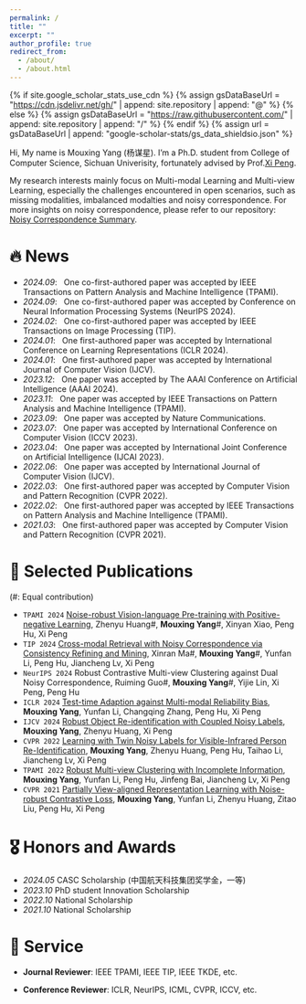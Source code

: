 ```yaml
---
permalink: /
title: ""
excerpt: ""
author_profile: true
redirect_from: 
  - /about/
  - /about.html
---
```


{% if site.google_scholar_stats_use_cdn %}
{% assign gsDataBaseUrl = "https://cdn.jsdelivr.net/gh/" | append: site.repository | append: "@" %}
{% else %}
{% assign gsDataBaseUrl = "https://raw.githubusercontent.com/" | append: site.repository | append: "/" %}
{% endif %}
{% assign url = gsDataBaseUrl | append: "google-scholar-stats/gs_data_shieldsio.json" %}

<span class='anchor' id='about-me'></span>

Hi, My name is Mouxing Yang (杨谋星). I’m a Ph.D. student from College of Computer Science, Sichuan Univerisity, fortunately advised by Prof.[Xi Peng](http://pengxi.me).

My research interests mainly focus on Multi-modal Learning and Multi-view Learning, especially the challenges encountered in open scenarios, such as missing modalities, imbalanced modalties and noisy correspondence. For more insights on noisy correspondence, please refer to our repository: [Noisy Correspondence Summary](https://github.com/XLearning-SCU/Awesome-Noisy-Correspondence).


# 🔥 News
<!-- - *2022.02*: &nbsp;🎉🎉 Lorem ipsum dolor sit amet, consectetur adipiscing elit. Vivamus ornare aliquet ipsum, ac tempus justo dapibus sit amet.  -->

- *2024.09*: &nbsp; One co-first-authored paper was accepted by IEEE Transactions on Pattern Analysis and Machine Intelligence (TPAMI).
- *2024.09*: &nbsp; One co-first-authored paper was accepted by Conference on Neural Information Processing Systems (NeurIPS 2024).
- *2024.02*: &nbsp; One co-first-authored paper was accepted by IEEE Transactions on Image Processing (TIP).
- *2024.01*: &nbsp; One first-authored paper was accepted by International Conference on Learning Representations (ICLR 2024).
- *2024.01*: &nbsp; One first-authored paper was accepted by International Journal of Computer Vision (IJCV).
- *2023.12*: &nbsp; One paper was accepted by The AAAI Conference on Artificial Intelligence (AAAI 2024).
- *2023.11*: &nbsp; One paper was accepted by IEEE Transactions on Pattern Analysis and Machine Intelligence (TPAMI).
- *2023.09*: &nbsp; One paper was accepted by Nature Communications.
- *2023.07*: &nbsp; One paper was accepted by International Conference on Computer Vision (ICCV 2023).
- *2023.04*: &nbsp; One paper was accepted by International Joint Conference on Artificial Intelligence (IJCAI 2023).
- *2022.06*: &nbsp; One paper was accepted by International Journal of Computer Vision (IJCV).
- *2022.03*: &nbsp; One first-authored paper was accepted by Computer Vision and Pattern Recognition (CVPR 2022).
- *2022.02*: &nbsp; One first-authored paper was accepted by IEEE Transactions on Pattern Analysis and Machine Intelligence (TPAMI).
- *2021.03*: &nbsp; One first-authored paper was accepted by Computer Vision and Pattern Recognition (CVPR 2021).

# 📝 Selected Publications 

(#: Equal contribution)

- `TPAMI 2024` [Noise-robust Vision-language Pre-training with Positive-negative Learning](https://ieeexplore.ieee.org/abstract/document/10684058), Zhenyu Huang#, **Mouxing Yang**#, Xinyan Xiao, Peng Hu, Xi Peng
- `TIP 2024` [Cross-modal Retrieval with Noisy Correspondence via Consistency Refining and Mining](http://pengxi.me/wp-content/uploads/2024/03/pengxime-online.pdf), Xinran Ma#, **Mouxing Yang**#, Yunfan Li, Peng Hu, Jiancheng Lv, Xi Peng
- `NeurIPS 2024` Robust Contrastive Multi-view Clustering against Dual Noisy Correspondence, Ruiming Guo#, **Mouxing Yang**#, Yijie Lin, Xi Peng, Peng Hu
- `ICLR 2024` [Test-time Adaption against Multi-modal Reliability Bias](https://openreview.net/pdf?id=TPZRq4FALB), **Mouxing Yang**, Yunfan Li, Changqing Zhang, Peng Hu, Xi Peng
- `IJCV 2024` [Robust Object Re-identification with Coupled Noisy Labels](http://pengxi.me/wp-content/uploads/2024/02/online_version.pdf), **Mouxing Yang**, Zhenyu Huang, Xi Peng
- `CVPR 2022` [Learning with Twin Noisy Labels for Visible-Infrared Person Re-Identification](https://openaccess.thecvf.com/content/CVPR2022/papers/Yang_Learning_With_Twin_Noisy_Labels_for_Visible-Infrared_Person_Re-Identification_CVPR_2022_paper.pdf), **Mouxing Yang**, Zhenyu Huang, Peng Hu, Taihao Li, Jiancheng Lv, Xi Peng
- `TPAMI 2022` [Robust Multi-view Clustering with Incomplete Information](http://pengxi.me/wp-content/uploads/2022/03/Robust-Multi-view-Clustering-with-Incomplete-Information.pdf), **Mouxing Yang**, Yunfan Li, Peng Hu, Jinfeng Bai, Jiancheng Lv, Xi Peng
- `CVPR 2021` [Partially View-aligned Representation Learning with Noise-robust Contrastive Loss](https://openaccess.thecvf.com/content/CVPR2021/papers/Yang_Partially_View-Aligned_Representation_Learning_With_Noise-Robust_Contrastive_Loss_CVPR_2021_paper.pdf), **Mouxing Yang**, Yunfan Li, Zhenyu Huang, Zitao Liu, Peng Hu, Xi Peng

<!-- under review -->

# 🎖 Honors and Awards
- *2024.05* CASC Scholarship (中国航天科技集团奖学金，一等) 
- *2023.10* PhD student Innovation Scholarship
- *2022.10* National Scholarship
- *2021.10* National Scholarship

<!-- # 📖 Educations

- 2020.09 - now, Ph.D. student, Sichuan Univeristy, Chengdu.
- 2016.09 - 2020.06, Undergraduate, Sichuan Univeristy, Chengdu. -->


<!-- 
# 💬 Invited Talks
- *2021.06*, Lorem ipsum dolor sit amet, consectetur adipiscing elit. Vivamus ornare aliquet ipsum, ac tempus justo dapibus sit amet. 
- *2021.03*, Lorem ipsum dolor sit amet, consectetur adipiscing elit. Vivamus ornare aliquet ipsum, ac tempus justo dapibus sit amet.  \| [\[video\]](https://github.com/)


# 💻 
-->
# 🙋 Service
<!-- - *2019.05 - 2020.02*, [Lorem](https://github.com/), China.  -->

<!-- - Journal Reviewer of IEEE Transactions on Knowledge and Data Engineering, IEEE Transactions on Neural Networks and Learning Systems, IEEE Transactions on Systems, Man and Cybernetics: Systems. -->

- **Journal Reviewer**: IEEE TPAMI, IEEE TIP, IEEE TKDE, etc.

- **Conference Reviewer**: ICLR, NeurIPS, ICML, CVPR, ICCV, etc.
<!-- - Conference Reviewer: of ICLR 2023, NeurIPS 2023, ICML 2023, ICCV 2023, AAAI 2023. -->
<!-- , CICAI 2021-2022, ICIG 2021, ACML 2021, PRCV 2021-2022 -->

<!-- 
# 💬 Talks ~
 -->

